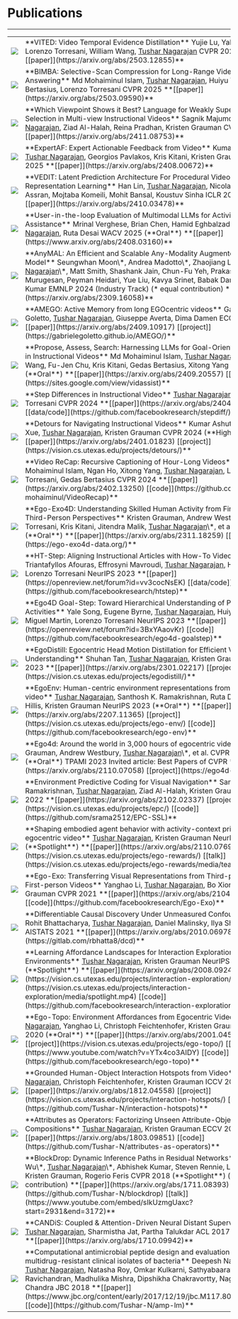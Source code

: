 # Publications
---

<table class="researchtable">
<tbody>

<tr>
<td class="img"> <img src="https://tushar-n.s3.amazonaws.com/thumbnails/vited.png"> </td>
<td markdown="span">
**VITED: Video Temporal Evidence Distillation**  
Yujie Lu, Yale Song, Lorenzo Torresani, William Wang, <ins>Tushar Nagarajan</ins>  
CVPR 2025  
**[[paper]](https://arxiv.org/abs/2503.12855)**
</td>
</tr>

<tr>
<td class="img"> <img src="https://tushar-n.s3.amazonaws.com/thumbnails/bimba.png"> </td>
<td markdown="span">
**BIMBA: Selective-Scan Compression for Long-Range Video Question Answering**  
Md Mohaiminul Islam, <ins>Tushar Nagarajan</ins>, Huiyu Wang, Gedas Bertasius, Lorenzo Torresani  
CVPR 2025  
**[[paper]](https://arxiv.org/abs/2503.09590)**
</td>
</tr>

<tr>
<td class="img"> <img src="https://tushar-n.s3.amazonaws.com/thumbnails/viewpoint_weaksup.png"> </td>
<td markdown="span">
**Which Viewpoint Shows it Best? Language for Weakly Supervising View Selection in Multi-view Instructional Videos**  
Sagnik Majumder, <ins>Tushar Nagarajan</ins>, Ziad Al-Halah, Reina Pradhan, Kristen Grauman  
CVPR 2025  
**[[paper]](https://arxiv.org/abs/2411.08753)**
</td>
</tr>

<tr>
<td class="img"> <img src="https://tushar-n.s3.amazonaws.com/thumbnails/expertaf.png"> </td>
<td markdown="span">
**ExpertAF: Expert Actionable Feedback from Video**  
Kumar Ashutosh, <ins>Tushar Nagarajan</ins>, Georgios Pavlakos, Kris Kitani, Kristen Grauman  
CVPR 2025  
**[[paper]](https://arxiv.org/abs/2408.00672)**
</td>
</tr>

<tr>
<td class="img"> <img src="https://tushar-n.s3.amazonaws.com/thumbnails/vedit.png"> </td>
<td markdown="span">
**VEDIT: Latent Prediction Architecture For Procedural Video Representation Learning**  
Han Lin, <ins>Tushar Nagarajan</ins>, Nicolas Ballas, Mido Assran, Mojtaba Komeili, Mohit Bansal, Koustuv Sinha  
ICLR 2025  
**[[paper]](https://arxiv.org/abs/2410.03478)**
</td>
</tr>

<tr>
<td class="img"> <img src="https://tushar-n.s3.amazonaws.com/thumbnails/uitl_mm_llm.png"> </td>
<td markdown="span">
**User-in-the-loop Evaluation of Multimodal LLMs for Activity Assistance**  
Mrinal Verghese, Brian Chen, Hamid Eghbalzadeh, <ins>Tushar Nagarajan</ins>, Ruta Desai  
WACV 2025 (**Oral**)  
**[[paper]](https://www.arxiv.org/abs/2408.03160)**
</td>
</tr>

<tr>
<td class="img"> <img src="https://tushar-n.s3.amazonaws.com/thumbnails/anymal.png"> </td>
<td markdown="span">
**AnyMAL: An Efficient and Scalable Any-Modality Augmented Language Model**  
Seungwhan Moon\*, Andrea Madotto\*, Zhaojiang Lin\*, <ins>Tushar Nagarajan</ins>\*, Matt Smith, Shashank Jain, Chun-Fu Yeh, Prakash Murugesan, Peyman Heidari, Yue Liu, Kavya Srinet, Babak Damavandi, Anuj Kumar  
EMNLP 2024 (Industry Track) (* equal contribution)  
**[[paper]](https://arxiv.org/abs/2309.16058)**
</td>
</tr>

<tr>
<td class="img"> <img src="https://tushar-n.s3.amazonaws.com/thumbnails/amego.png"> </td>
<td markdown="span">
**AMEGO: Active Memory from long EGOcentric videos**  
Gabriele Goletto, <ins>Tushar Nagarajan</ins>, Giuseppe Averta, Dima Damen  
ECCV 2024  
**[[paper]](https://arxiv.org/abs/2409.10917)
[[project]](https://gabrielegoletto.github.io/AMEGO/)**
</td>
</tr>

<tr>
<td class="img"> <img src="https://tushar-n.s3.amazonaws.com/thumbnails/vidassist.png"> </td>
<td markdown="span">
**Propose, Assess, Search: Harnessing LLMs for Goal-Oriented Planning in Instructional Videos**  
Md Mohaiminul Islam, <ins>Tushar Nagarajan</ins>, Huiyu Wang, Fu-Jen Chu, Kris Kitani, Gedas Bertasius, Xitong Yang  
ECCV 2024 (**Oral**)  
**[[paper]](https://arxiv.org/abs/2409.20557)
[[project]](https://sites.google.com/view/vidassist)**
</td>
</tr>

<tr>
<td class="img"> <img src="https://tushar-n.s3.amazonaws.com/thumbnails/stepdiff.png"> </td>
<td markdown="span">
**Step Differences in Instructional Video**  
<ins>Tushar Nagarajan</ins>, Lorenzo Torresani  
CVPR 2024  
**[[paper]](https://arxiv.org/abs/2404.16222)
[[data/code]](https://github.com/facebookresearch/stepdiff/)**
</td>
</tr>

<tr>
<td class="img"> <img src="https://tushar-n.s3.amazonaws.com/thumbnails/video_detours.png"> </td>
<td markdown="span">
**Detours for Navigating Instructional Videos**  
Kumar Ashutosh, Zihui Xue, <ins>Tushar Nagarajan</ins>, Kristen Grauman  
CVPR 2024 (**Highlight**)  
**[[paper]](https://arxiv.org/abs/2401.01823)
[[project]](https://vision.cs.utexas.edu/projects/detours/)**
</td>
</tr>

<tr>
<td class="img"> <img src="https://tushar-n.s3.amazonaws.com/thumbnails/video_recap.png"> </td>
<td markdown="span">
**Video ReCap: Recursive Captioning of Hour-Long Videos**  
Md Mohaiminul Islam, Ngan Ho, Xitong Yang, <ins>Tushar Nagarajan</ins>, Lorenzo Torresani, Gedas Bertasius  
CVPR 2024  
**[[paper]](https://arxiv.org/abs/2402.13250)
[[code]](https://github.com/md-mohaiminul/VideoRecap)**
</td>
</tr>

<tr>
<td class="img"> <img src="https://tushar-n.s3.amazonaws.com/thumbnails/egoexo4d.png"> </td>
<td markdown="span">
**Ego-Exo4D: Understanding Skilled Human Activity from First-and Third-Person Perspectives**  
Kristen Grauman, Andrew Westbury, Lorenzo Torresani, Kris Kitani, Jitendra Malik, <ins>Tushar Nagarajan</ins>\*, et al.  
CVPR 2024 (**Oral**)  
**[[paper]](https://arxiv.org/abs/2311.18259)
[[project]](https://ego-exo4d-data.org/)**
</td>
</tr>

<tr>
<td class="img"> <img src="https://tushar-n.s3.amazonaws.com/thumbnails/htstep.png"> </td>
<td markdown="span">
**HT-Step: Aligning Instructional Articles with How-To Videos**  
Triantafyllos Afouras, Effrosyni Mavroudi, <ins>Tushar Nagarajan</ins>, Huiyu Wang, Lorenzo Torresani  
NeurIPS 2023  
**[[paper]](https://openreview.net/forum?id=vv3cocNsEK)
[[data/code]](https://github.com/facebookresearch/htstep)**
</td>
</tr>

<tr>
<td class="img"> <img src="https://tushar-n.s3.amazonaws.com/thumbnails/goalstep.png"> </td>
<td markdown="span">
**Ego4D Goal-Step: Toward Hierarchical Understanding of Procedural Activities**  
Yale Song, Eugene Byrne, <ins>Tushar Nagarajan</ins>, Huiyu Wang, Miguel Martin, Lorenzo Torresani  
NeurIPS 2023  
**[[paper]](https://openreview.net/forum?id=3BxYAaovKr)
[[code]](https://github.com/facebookresearch/ego4d-goalstep)**
</td>
</tr>

<tr>
<td class="img"> <img src="https://tushar-n.s3.amazonaws.com/thumbnails/egodistill.png"> </td>
<td markdown="span">
**EgoDistill: Egocentric Head Motion Distillation for Efficient Video Understanding**  
Shuhan Tan, <ins>Tushar Nagarajan</ins>, Kristen Grauman  
NeurIPS 2023  
**[[paper]](https://arxiv.org/abs/2301.02217)
[[project]](https://vision.cs.utexas.edu/projects/egodistill/)**
</td>
</tr>

<tr>
<td class="img"> <img src="https://tushar-n.s3.amazonaws.com/thumbnails/egoenv.png"> </td>
<td markdown="span">
**EgoEnv: Human-centric environment representations from egocentric video**  
<ins>Tushar Nagarajan</ins>, Santhosh K. Ramakrishnan, Ruta Desai, James Hillis, Kristen Grauman  
NeurIPS 2023 (**Oral**)  
**[[paper]](https://arxiv.org/abs/2207.11365)
[[project]](https://vision.cs.utexas.edu/projects/ego-env/)
[[code]](https://github.com/facebookresearch/ego-env)**
</td>
</tr>

<tr>
<td class="img"> <img src="https://tushar-n.s3.amazonaws.com/thumbnails/ego4d.png"> </td>
<td markdown="span">
**Ego4d: Around the world in 3,000 hours of egocentric video**  
Kristen Grauman, Andrew Westbury, <ins>Tushar Nagarajan</ins>\*, et al.  
CVPR 2022 (**Oral**)
TPAMI 2023 Invited article: Best Papers of CVPR    
**[[paper]](https://arxiv.org/abs/2110.07058)
[[project]](https://ego4d-data.org/)**
</td>
</tr>

<tr>
<td class="img"> <img src="https://tushar-n.s3.amazonaws.com/thumbnails/epc.png"> </td>
<td markdown="span">
**Environment Predictive Coding for Visual Navigation**  
Santhosh K. Ramakrishnan, <ins>Tushar Nagarajan</ins>, Ziad Al-Halah, Kristen Grauman  
ICLR 2022  
**[[paper]](https://arxiv.org/abs/2102.02337)
[[project]](https://vision.cs.utexas.edu/projects/epc/)
[[code]](https://github.com/srama2512/EPC-SSL)**
</td>
</tr>

<tr>
<td class="img"> <img src="https://tushar-n.s3.amazonaws.com/thumbnails/activitycontext.png"> </td>
<td markdown="span">
**Shaping embodied agent behavior with activity-context priors from egocentric video**  
<ins>Tushar Nagarajan</ins>, Kristen Grauman  
NeurIPS 2021 (**Spotlight**)  
**[[paper]](https://arxiv.org/abs/2110.07692)
[[project]](https://vision.cs.utexas.edu/projects/ego-rewards/)
[[talk]](https://vision.cs.utexas.edu/projects/ego-rewards/media/teaser.mp4)**
</td>
</tr>

<tr>
<td class="img"> <img src="https://tushar-n.s3.amazonaws.com/thumbnails/egoexo.png"> </td>
<td markdown="span">
**Ego-Exo: Transferring Visual Representations from Third-person to First-person Videos**  
Yanghao Li, <ins>Tushar Nagarajan</ins>, Bo Xiong, Kristen Grauman  
CVPR 2021  
**[[paper]](https://arxiv.org/abs/2104.07905)
[[code]](https://github.com/facebookresearch/Ego-Exo)**
</td>
</tr>

<tr>
<td class="img"> <img src="https://tushar-n.s3.amazonaws.com/thumbnails/diffcausal.png"> </td>
<td markdown="span">
**Differentiable Causal Discovery Under Unmeasured Confounding**  
Rohit Bhattacharya, <ins>Tushar Nagarajan</ins>, Daniel Malinsky, Ilya Shpitser  
AISTATS 2021  
**[[paper]](https://arxiv.org/abs/2010.06978)
[[code]](https://gitlab.com/rbhatta8/dcd)**
</td>
</tr>

<tr>
<td class="img"> <img src="https://tushar-n.s3.amazonaws.com/thumbnails/intexp.png"> </td>
<td markdown="span">
**Learning Affordance Landscapes for Interaction Exploration in 3D Environments**  
<ins>Tushar Nagarajan</ins>, Kristen Grauman  
NeurIPS 2020 (**Spotlight**)  
**[[paper]](https://arxiv.org/abs/2008.09241)
[[project]](https://vision.cs.utexas.edu/projects/interaction-exploration/)
[[talk]](https://vision.cs.utexas.edu/projects/interaction-exploration/media/spotlight.mp4)
[[code]](https://github.com/facebookresearch/interaction-exploration)**
</td>
</tr>

<tr>
<td class="img"> <img src="https://tushar-n.s3.amazonaws.com/thumbnails/egotopo.png"> </td>
<td markdown="span">
**Ego-Topo: Environment Affordances from Egocentric Video**  
<ins>Tushar Nagarajan</ins>, Yanghao Li, Christoph Feichtenhofer, Kristen Grauman  
CVPR 2020 (**Oral**)  
**[[paper]](https://arxiv.org/abs/2001.04583)
[[project]](https://vision.cs.utexas.edu/projects/ego-topo/)
[[talk]](https://www.youtube.com/watch?v=YTx4co3AIDY)
[[code]](https://github.com/facebookresearch/ego-topo)**
</td>
</tr>

<tr>
<td class="img"> <img src="https://tushar-n.s3.amazonaws.com/thumbnails/hotspots.png"> </td>
<td markdown="span">
**Grounded Human-Object Interaction Hotspots from Video**  
<ins>Tushar Nagarajan</ins>, Christoph Feichtenhofer, Kristen Grauman  
ICCV 2019  
**[[paper]](https://arxiv.org/abs/1812.04558)
[[project]](https://vision.cs.utexas.edu/projects/interaction-hotspots/)
[[code]](https://github.com/Tushar-N/interaction-hotspots)**
</td>
</tr>

<tr>
<td class="img"> <img src="https://tushar-n.s3.amazonaws.com/thumbnails/attrop.png"> </td>
<td markdown="span">
**Attributes as Operators: Factorizing Unseen Attribute-Object Compositions**  
<ins>Tushar Nagarajan</ins>, Kristen Grauman  
ECCV 2018  
**[[paper]](https://arxiv.org/abs/1803.09851)
[[code]](https://github.com/Tushar-N/attributes-as-operators)**
</td>
</tr>

<tr>
<td class="img"> <img src="https://tushar-n.s3.amazonaws.com/thumbnails/blockdrop.png"> </td>
<td markdown="span">
**BlockDrop: Dynamic Inference Paths in Residual Networks**  
Zuxuan Wu\*, <ins>Tushar Nagarajan</ins>\*, Abhishek Kumar, Steven Rennie, Larry S. Davis, Kristen Grauman, Rogerio Feris  
CVPR 2018 (**Spotlight**) (* equal contribution)  
**[[paper]](https://arxiv.org/abs/1711.08393)
[[code]](https://github.com/Tushar-N/blockdrop)
[[talk]](https://www.youtube.com/embed/sIkUzmgUaxc?start=2931&end=3172)**
</td>
</tr>

<tr>
<td class="img"> <img src="https://tushar-n.s3.amazonaws.com/thumbnails/candis.png"> </td>
<td markdown="span">
**CANDiS: Coupled & Attention-Driven Neural Distant Supervision**  
<ins>Tushar Nagarajan</ins>, Sharmistha Jat, Partha Talukdar  
ACL 2017 (Workshop)  
**[[paper]](https://arxiv.org/abs/1710.09942)**
</td>
</tr>

<tr>
<td class="img"> <img src="https://tushar-n.s3.amazonaws.com/thumbnails/amplm.png"> </td>
<td markdown="span">
**Computational antimicrobial peptide design and evaluation against multidrug-resistant clinical isolates of bacteria**  
Deepesh Nagarajan, <ins>Tushar Nagarajan</ins>, Natasha Roy, Omkar Kulkarni, Sathyabaarathi Ravichandran, Madhulika Mishra, Dipshikha Chakravortty, Nagasuma Chandra  
JBC 2018  
**[[paper]](https://www.jbc.org/content/early/2017/12/19/jbc.M117.805499.full.pdf)
[[code]](https://github.com/Tushar-N/amp-lm)**
</td>
</tr>

</tbody>
</table>